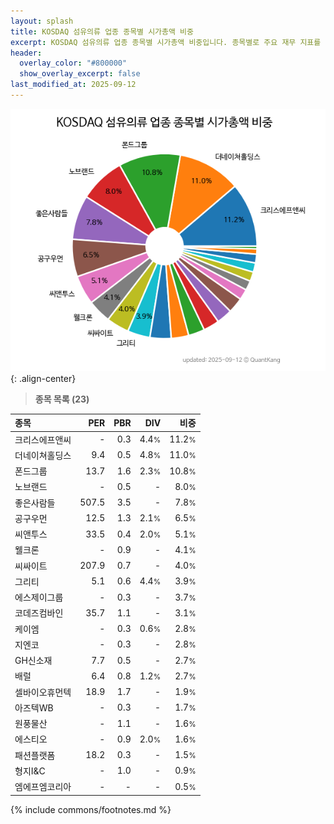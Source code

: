 ```yaml
---
layout: splash
title: KOSDAQ 섬유의류 업종 종목별 시가총액 비중
excerpt: KOSDAQ 섬유의류 업종 종목별 시가총액 비중입니다. 종목별로 주요 재무 지표를 함께 표시합니다.
header:
  overlay_color: "#800000"
  show_overlay_excerpt: false
last_modified_at: 2025-09-12
---
```



![KOSDAQ 섬유의류 업종 종목별 시가총액 비중](/stats/sector/images/kosdaq_업종_섬유의류_종목.png){: .align-center}


> **종목 목록 (23)**<a id="list"></a>

| **종목** | **PER** | **PBR** | **DIV** | **비중** |
| :------- | ------: | ------: | ------: | -------: |
| 크리스에프앤씨 | - | 0.3 | 4.4<small>%</small> | 11.2<small>%</small> |
| 더네이쳐홀딩스 | 9.4 | 0.5 | 4.8<small>%</small> | 11.0<small>%</small> |
| 폰드그룹 | 13.7 | 1.6 | 2.3<small>%</small> | 10.8<small>%</small> |
| 노브랜드 | - | 0.5 | - | 8.0<small>%</small> |
| 좋은사람들 | 507.5 | 3.5 | - | 7.8<small>%</small> |
| 공구우먼 | 12.5 | 1.3 | 2.1<small>%</small> | 6.5<small>%</small> |
| 씨앤투스 | 33.5 | 0.4 | 2.0<small>%</small> | 5.1<small>%</small> |
| 웰크론 | - | 0.9 | - | 4.1<small>%</small> |
| 씨싸이트 | 207.9 | 0.7 | - | 4.0<small>%</small> |
| 그리티 | 5.1 | 0.6 | 4.4<small>%</small> | 3.9<small>%</small> |
| 에스제이그룹 | - | 0.3 | - | 3.7<small>%</small> |
| 코데즈컴바인 | 35.7 | 1.1 | - | 3.1<small>%</small> |
| 케이엠 | - | 0.3 | 0.6<small>%</small> | 2.8<small>%</small> |
| 지엔코 | - | 0.3 | - | 2.8<small>%</small> |
| GH신소재 | 7.7 | 0.5 | - | 2.7<small>%</small> |
| 배럴 | 6.4 | 0.8 | 1.2<small>%</small> | 2.7<small>%</small> |
| 셀바이오휴먼텍 | 18.9 | 1.7 | - | 1.9<small>%</small> |
| 아즈텍WB | - | 0.3 | - | 1.7<small>%</small> |
| 원풍물산 | - | 1.1 | - | 1.6<small>%</small> |
| 에스티오 | - | 0.9 | 2.0<small>%</small> | 1.6<small>%</small> |
| 패션플랫폼 | 18.2 | 0.3 | - | 1.5<small>%</small> |
| 형지I&C | - | 1.0 | - | 0.9<small>%</small> |
| 엠에프엠코리아 | - | - | - | 0.5<small>%</small> |

{% include commons/footnotes.md %}